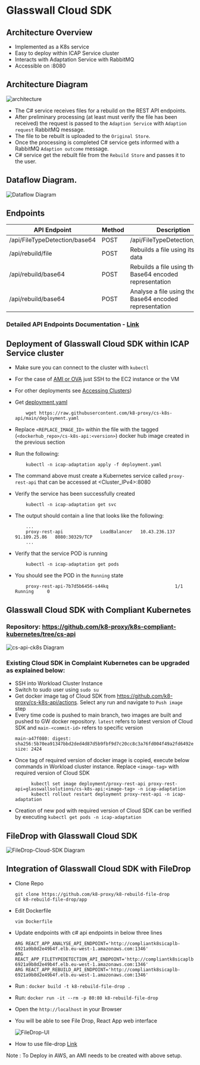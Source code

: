 # Glasswall Cloud SDK

## Architecture Overview

- Implemented as a K8s service
- Easy to deploy within ICAP Service cluster
- Interacts with Adaptation Service with RabbitMQ
- Accessible on <Cluster IP>:8080

## Architecture Diagram

![architecture](images/c-sharp-pod.png)

- The C# service receives files for a rebuild on the REST API endpoints.  
- After preliminary processing (at least must verify the file has been received) the request is passed to the `Adaption Service` with `Adaption request` RabbitMQ     message.  
- The file to be rebuilt is uploaded to the `Original Store`.  
- Once the processing is completed C# service gets informed with a RabbitMQ `Adaption outcome` message.  
- C# service get the rebuilt file from the `Rebuild Store` and passes it to the user.  

## Dataflow Diagram.

![Dataflow Diagram](images/dataflow-diagram.png)

## Endpoints

| API Endpoint | Method | Description | 
|------|---------|---------    |
| /api/FileTypeDetection/base64    | POST |  /api/FileTypeDetection/base64 |
| /api/rebuild/file    | POST |  Rebuilds a file using its binary data       |
| /api/rebuild/base64   | POST | Rebuilds a file using the Base64 encoded representation |
| /api/rebuild/base64   | POST | Analyse a file using the Base64 encoded representation |

### Detailed API Endpoints Documentation - [ Link ](./ApiEndpointsDocumentation.md)

## Deployment of Glasswall Cloud SDK within ICAP Service cluster

- Make sure you can connect to the cluster with `kubectl`  
- For the case of [AMI or OVA](https://github.com/k8-proxy/glasswall-servers-eval/wiki) just SSH to the EC2 instance or the VM
- For other deployments see [Accessing Clusters](https://kubernetes.io/docs/tasks/access-application-cluster/access-cluster/))

- Get [deployment.yaml](https://github.com/k8-proxy/cs-k8s-api/blob/main/deployment.yaml)

    ```
        wget https://raw.githubusercontent.com/k8-proxy/cs-k8s-api/main/deployment.yaml
    ```
- Replace `<REPLACE_IMAGE_ID>` within the file with the tagged (`<dockerhub_repo>/cs-k8s-api:<version>`) docker hub image created in the previous section  

- Run the following:

    ```
        kubectl -n icap-adaptation apply -f deployment.yaml
    ```

- The command above must create a Kubernetes service called `proxy-rest-api` that can be accessed at <Cluster_IPv4>:8080  

- Verify the service has been successfully created  

    ```
        kubectl -n icap-adaptation get svc
    ```

- The output should contain a line that looks like the following:

    ```
        ...
        proxy-rest-api              LoadBalancer   10.43.236.137   91.109.25.86   8080:30329/TCP
        ...
    ```

- Verify that the service POD is running  

    ```
        kubectl -n icap-adaptation get pods
    ```
- You should see the POD in the `Running` state  

    ```
        proxy-rest-api-7b7d5b6456-s44kq                         1/1     Running     0
    
## Glasswall Cloud SDK with Compliant Kubernetes

### **Repository: https://github.com/k8-proxy/k8s-compliant-kubernetes/tree/cs-api**

![cs-api-ck8s Diagram](images/cs-api-ck8s-architecture.jpg)

### Existing Cloud SDK in Complaint Kubernetes can be upgraded as explained below:
- SSH into Workload Cluster Instance
- Switch to sudo user using `sudo su`
- Get docker image tag of Cloud SDK from https://github.com/k8-proxy/cs-k8s-api/actions. Select any run and navigate to `Push image` step
- Every time code is pushed to main branch, two images are built and pushed to GW docker repository. `latest` refers to latest version of Cloud SDK and `main-<commit-id>` refers to specific version
  ```
  main-a47f080: digest: sha256:5b70ea91347bbd2ded4d87d5b9fbf9d7c20cc8c3a76fd004f49a2fd6492e01c2 size: 2424
  ```
- Once tag of required version of docker image is copied, execute below commands in Workload cluster instance. Replace `<image-tag>` with required version of Cloud SDK
  ```
        kubectl set image deployment/proxy-rest-api proxy-rest-api=glasswallsolutions/cs-k8s-api:<image-tag> -n icap-adaptation
        kubectl rollout restart deployment proxy-rest-api -n icap-adaptation
  ```
- Creation of new pod with required version of Cloud SDK can be verified by executing `kubectl get pods -n icap-adaptation`
## FileDrop with Glasswall Cloud SDK

![FileDrop-Cloud-SDK Diagram](images/filedrop_architecture.jpg)

## Integration of Glasswall Cloud SDK with FileDrop
- Clone Repo

    ```
    git clone https://github.com/k8-proxy/k8-rebuild-file-drop
    cd k8-rebuild-file-drop/app
    ```
- Edit Dockerfile 
    ```
    vim Dockerfile
    ```
- Update endpoints with c# api endpoints in below three lines
    ```
    ARG REACT_APP_ANALYSE_API_ENDPOINT='http://compliantk8sicaplb-6921a9b8d2e49b4f.elb.eu-west-1.amazonaws.com:1346'
    ARG REACT_APP_FILETYPEDETECTION_API_ENDPOINT='http://compliantk8sicaplb-6921a9b8d2e49b4f.elb.eu-west-1.amazonaws.com:1346'
    ARG REACT_APP_REBUILD_API_ENDPOINT='http://compliantk8sicaplb-6921a9b8d2e49b4f.elb.eu-west-1.amazonaws.com:1346'
    ```
- Run : `docker build -t k8-rebuild-file-drop .`
- Run: `docker run -it --rm -p 80:80 k8-rebuild-file-drop`
- Open the `http://localhost` in your Browser
- You will be able to see File Drop, React App web interface

    ![FileDrop-UI](images/filedrop_ui.png)

- How to use file-drop [ Link ](https://github.com/k8-proxy/glasswall-servers-eval/wiki/How-to-use-File-Drop)


Note : To Deploy in AWS, an AMI needs to be created with above setup.
    
    

